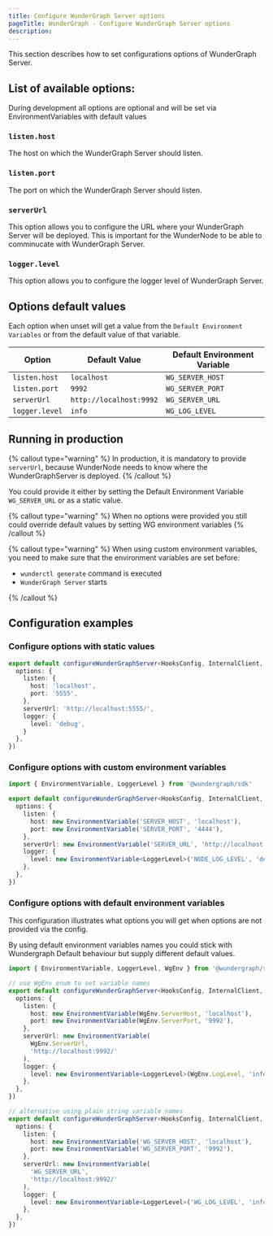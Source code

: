 ```yaml
---
title: Configure WunderGraph Server options
pageTitle: WunderGraph - Configure WunderGraph Server options
description:
---
```


This section describes how to set configurations options of WunderGraph Server.

## List of available options:

During development all options are optional and will be set via EnvironmentVariables with default values

### `listen.host`

The host on which the WunderGraph Server should listen.

### `listen.port`

The port on which the WunderGraph Server should listen.

### `serverUrl`

This option allows you to configure the URL where your WunderGraph Server will be deployed.
This is important for the WunderNode to be able to comminucate with WunderGraph Server.

### `logger.level`

This option allows you to configure the logger level of WunderGraph Server.

## Options default values

Each option when unset will get a value from the `Default Environment Variables` or from the default value of that variable.

| Option         | Default Value           | Default Environment Variable |
| -------------- | ----------------------- | ---------------------------- |
| `listen.host`  | `localhost`             | `WG_SERVER_HOST`             |
| `listen.port`  | `9992`                  | `WG_SERVER_PORT`             |
| `serverUrl`    | `http://localhost:9992` | `WG_SERVER_URL`              |
| `logger.level` | `info`                  | `WG_LOG_LEVEL`               |

## Running in production

{% callout type="warning" %}
In production, it is mandatory to provide `serverUrl`, because WunderNode needs to know where the WunderGraphServer is deployed.
{% /callout %}

You could provide it either by setting the Default Environment Variable `WG_SERVER_URL` or as a static value.

{% callout type="warning" %}
When no options were provided you still could override default values by setting WG environment variables
{% /callout %}

{% callout type="warning" %}
When using custom environment variables, you need to make sure that the environment variables are set before:

- `wunderctl generate` command is executed
- `WunderGraph Server` starts

{% /callout %}

## Configuration examples

### Configure options with static values

```typescript
export default configureWunderGraphServer<HooksConfig, InternalClient, WebhooksConfig>(() => ({
  options: {
    listen: {
      host: 'localhost',
      port: '5555',
    },
    serverUrl: 'http://localhost:5555/',
    logger: {
      level: 'debug',
    }
  },
})
```

### Configure options with custom environment variables

```typescript
import { EnvironmentVariable, LoggerLevel } from '@wundergraph/sdk'

export default configureWunderGraphServer<HooksConfig, InternalClient, WebhooksConfig>(() => ({
  options: {
    listen: {
      host: new EnvironmentVariable('SERVER_HOST', 'localhost'),
      port: new EnvironmentVariable('SERVER_PORT', '4444'),
    },
    serverUrl: new EnvironmentVariable('SERVER_URL', 'http://localhost:4444/'),
    logger: {
      level: new EnvironmentVariable<LoggerLevel>('NODE_LOG_LEVEL', 'debug'),
    },
  },
})
```

### Configure options with default environment variables

This configuration illustrates what options you will get when options are not provided via the config.

By using default environment variables names you could stick with Wundergraph Default behaviour but supply different default values.

```typescript
import { EnvironmentVariable, LoggerLevel, WgEnv } from '@wundergraph/sdk'

// use WgEnv enum to set variable names
export default configureWunderGraphServer<HooksConfig, InternalClient, WebhooksConfig>(() => ({
  options: {
    listen: {
      host: new EnvironmentVariable(WgEnv.ServerHost, 'localhost'),
      port: new EnvironmentVariable(WgEnv.ServerPort, '9992'),
    },
    serverUrl: new EnvironmentVariable(
      WgEnv.ServerUrl,
      'http://localhost:9992/'
    ),
    logger: {
      level: new EnvironmentVariable<LoggerLevel>(WgEnv.LogLevel, 'info'),
    },
  },
})

// alternative using plain string variable names
export default configureWunderGraphServer<HooksConfig, InternalClient, WebhooksConfig>(() => ({
  options: {
    listen: {
      host: new EnvironmentVariable('WG_SERVER_HOST', 'localhost'),
      port: new EnvironmentVariable('WG_SERVER_PORT', '9992'),
    },
    serverUrl: new EnvironmentVariable(
      'WG_SERVER_URL',
      'http://localhost:9992/'
    ),
    logger: {
      level: new EnvironmentVariable<LoggerLevel>('WG_LOG_LEVEL', 'info'),
    },
  },
})
```
